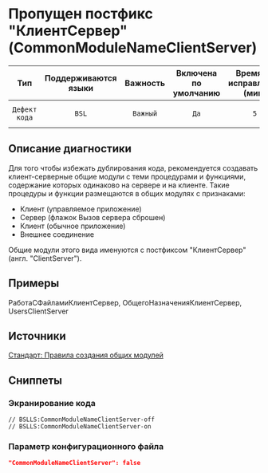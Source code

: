 # Пропущен постфикс "КлиентСервер" (CommonModuleNameClientServer)

 Тип | Поддерживаются<br>языки | Важность | Включена<br>по умолчанию | Время на<br>исправление (мин) | Тэги 
 :-: | :-: | :-: | :-: | :-: | :-: 
 `Дефект кода` | `BSL` | `Важный` | `Да` | `5` | `standard`<br>`badpractice`<br>`unpredictable` 

<!-- Блоки выше заполняются автоматически, не трогать -->
## Описание диагностики
<!-- Описание диагностики заполняется вручную. Необходимо понятным языком описать смысл и схему работу -->

Для того чтобы избежать дублирования кода, рекомендуется создавать клиент-серверные общие модули с теми процедурами и функциями, содержание которых одинаково на сервере и на клиенте. Такие процедуры и функции размещаются в общих модулях с признаками:

* Клиент (управляемое приложение)
* Сервер (флажок Вызов сервера сброшен)
* Клиент (обычное приложение)
* Внешнее соединение

Общие модули этого вида именуются с постфиксом "КлиентСервер" (англ. "ClientServer").

## Примеры
<!-- В данном разделе приводятся примеры, на которые диагностика срабатывает, а также можно привести пример, как можно исправить ситуацию -->

РаботаСФайламиКлиентСервер, ОбщегоНазначенияКлиентСервер, UsersClientServer

## Источники
<!-- Необходимо указывать ссылки на все источники, из которых почерпнута информация для создания диагностики -->


[Стандарт: Правила создания общих модулей](https://its.1c.ru/db/v8std#content:469:hdoc:2.4)

## Сниппеты

<!-- Блоки ниже заполняются автоматически, не трогать -->
### Экранирование кода

```bsl
// BSLLS:CommonModuleNameClientServer-off
// BSLLS:CommonModuleNameClientServer-on
```

### Параметр конфигурационного файла

```json
"CommonModuleNameClientServer": false
```
